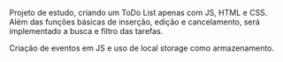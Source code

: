 Projeto de estudo, criando um ToDo List apenas com JS, HTML e CSS. Além das  funções básicas de inserção, edição e cancelamento, será implementado a busca e filtro das tarefas.

Criação de eventos em JS e uso de local storage como armazenamento.
